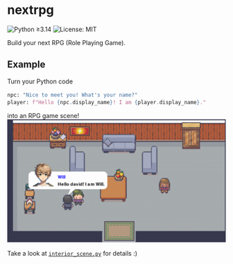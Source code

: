 # nextrpg

![Python ≥3.14](https://img.shields.io/badge/python-%E2%89%A53.14-blue.svg)
![License: MIT](https://img.shields.io/badge/License-MIT-green.svg)

Build your next RPG (Role Playing Game).

## Example

Turn your Python code

```python
npc: "Nice to meet you! What's your name?"
player: f"Hello {npc.display_name}! I am {player.display_name}."
```

into an RPG game scene!
![interior](example/screenshot/interior.png)

Take a look at [
`interior_scene.py`](https://github.com/yx-z/nextrpg/blob/main/example/interior_scene.py#L24)
for details :)